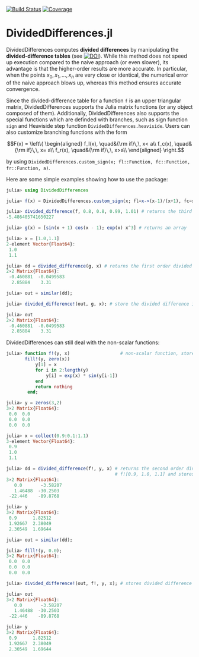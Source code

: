[![Build Status](https://github.com/xuequan818/DividedDifferences.jl/actions/workflows/CI.yml/badge.svg?branch=master)](https://github.com/xuequan818/DividedDifferences.jl/actions/workflows/CI.yml?query=branch%3Amain)
[![Coverage](https://codecov.io/gh/xuequan818/DividedDifferences.jl/branch/main/graph/badge.svg)](https://codecov.io/gh/xuequan818/DividedDifferences.jl)

# DividedDifferences.jl

DividedDifferences computes **divided differences** by manipulating the **divided-difference tables** (see [![DOI](https://img.shields.io/badge/DOI-10.21105/jcon.00069-blue)](https://doi.org/10.1007/978-1-4020-6585-9_13)). While this method does not speed up execution compared to the naive approach (or even slower), its advantage is that the higher-order results are more accurate. In particular, when the points $x_0,x_1,\dots,x_n$ are very close or identical, the numerical error of the naive approach blows up, whereas this method ensures accurate convergence.

Since the divided-difference table for a function `f` is an upper triangular matrix, DividedDifferences supports the Julia matrix functions (or any object composed of them). Additionally, DividedDifferences also supports the special functions which are definded with branches, such as sign function `sign` and Heaviside step function `DividedDifferences.heaviside`. Users can also customize branching functions with the form
```math
F(x) = \left\{
\begin{aligned}
f_l(x), \quad&{\rm if}\,\, x< a\\
f_c(x), \quad&{\rm if}\,\, x= a\\
f_r(x), \quad&{\rm if}\,\, x>a\\
\end{aligned}
\right.
```
by using `DividedDifferences.custom_sign(x; fl::Function, fc::Function, fr::Function, a)`.

Here are some simple examples showing how to use the package: 
```julia
julia> using DividedDifferences

julia> f(x) = DividedDifferences.custom_sign(x; fl=x->(x-1)/(x+1), fc=x->1.0, fr=x->0.0, a=1.); # returns a scalar

julia> divided_difference(f, 0.8, 0.8, 0.99, 1.01) # returns the third order divided difference f[0.8, 0.8, 0.99, 1.01]
-5.486405741650227

julia> g(x) = [sin(x + 1) cos(x - 1); exp(x) x^3] # returns an array

julia> x = [1.0,1.1]
2-element Vector{Float64}:
 1.0
 1.1

julia> dd = divided_difference(g, x) # returns the first order divided difference g[1.0, 1.1]
2×2 Matrix{Float64}:
 -0.460881  -0.0499583
  2.85884    3.31

julia> out = similar(dd);

julia> divided_difference!(out, g, x); # store the divided difference in out

julia> out
2×2 Matrix{Float64}:
 -0.460881  -0.0499583
  2.85884    3.31
```

DividedDifferences can still deal with the non-scalar functions:
```julia
julia> function f!(y, x)                   # non-scalar function, store the result in y
	   fill!(y, zero(x))
           y[1] = x
           for i in 2:length(y)
               y[i] = exp(x) * sin(y[i-1])
           end
           return nothing
        end;

julia> y = zeros(3,2)
3×2 Matrix{Float64}:
 0.0  0.0
 0.0  0.0
 0.0  0.0

julia> x = collect(0.9:0.1:1.1)
3-element Vector{Float64}:
 0.9
 1.0
 1.1

julia> dd = divided_difference(f!, y, x) # returns the second order divided difference  
                                         # f![0.9, 1.0, 1.1] and stores f!(x[1]) in y
3×2 Matrix{Float64}:
   0.0       -3.58207
   1.46488  -30.2503
 -22.446    -89.8768

julia> y
3×2 Matrix{Float64}:
 0.9      1.82512
 1.92667  2.38049
 2.30549  1.69644

julia> out = similar(dd);

julia> fill!(y, 0.0);
3×2 Matrix{Float64}:
 0.0  0.0
 0.0  0.0
 0.0  0.0

julia> divided_difference!(out, f!, y, x); # stores divided difference in out and f!(x[1]) in y

julia> out
3×2 Matrix{Float64}:
   0.0       -3.58207
   1.46488  -30.2503
 -22.446    -89.8768

julia> y
3×2 Matrix{Float64}:
 0.9      1.82512
 1.92667  2.38049
 2.30549  1.69644
```